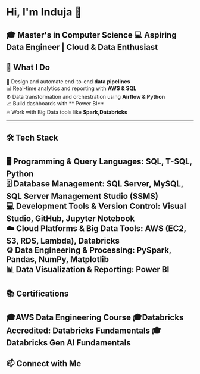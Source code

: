 # Hi, I'm Induja 👋   
🎓 Master's in Computer Science 
💻 Aspiring Data Engineer | Cloud & Data Enthusiast  
---
## 🧠 What I Do  
🚀 Design and automate end-to-end **data pipelines**  
📊 Real-time analytics and reporting with **AWS & SQL**  
⚙️ Data transformation and orchestration using **Airflow & Python**  
📈 Build dashboards with ** Power BI**  
🔥 Work with Big Data tools like **Spark,Databricks**  

---

## 🛠️ Tech Stack  

  🖥️ Programming & Query Languages: SQL, T-SQL, Python  
  🗄️ Database Management: SQL Server, MySQL, SQL Server Management Studio (SSMS)  
  💻 Development Tools & Version Control: Visual Studio, GitHub, Jupyter Notebook  
  ☁️ Cloud Platforms & Big Data Tools: AWS (EC2, S3, RDS, Lambda), Databricks  
  ⚙️ Data Engineering & Processing: PySpark, Pandas, NumPy, Matplotlib  
  📊 Data Visualization & Reporting: Power BI    
---

## 📚 Certifications  
  🎓AWS Data Engineering Course
  🎓Databricks Accredited: Databricks Fundamentals 
  🎓Databricks Gen AI Fundamentals  
---
## 📫 Connect with Me  


